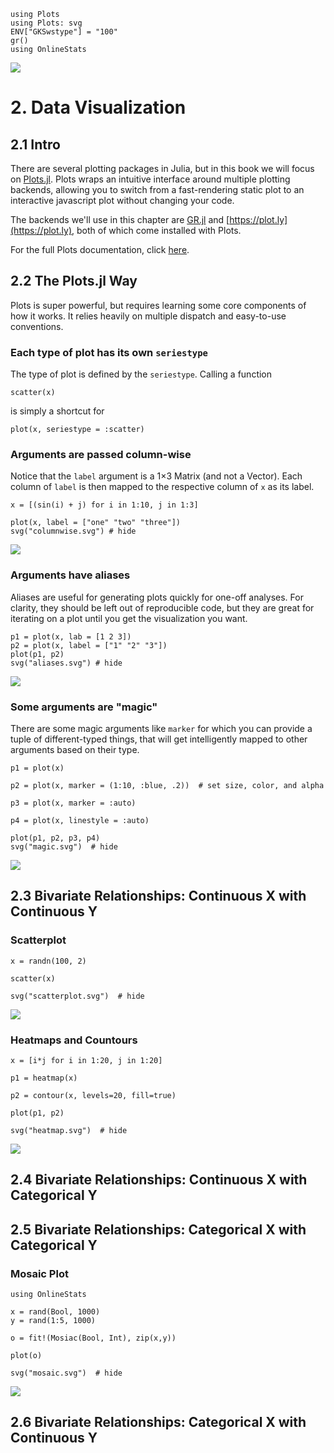 ```@setup viz
using Plots
using Plots: svg
ENV["GKSwstype"] = "100"
gr()
using OnlineStats
```

![](http://docs.juliaplots.org/latest/examples/img/lorenz.gif)

# 2. Data Visualization

## 2.1 Intro

There are several plotting packages in Julia, but in this book we will focus on 
[Plots.jl](https://github.com/JuliaPlots/Plots.jl).  Plots wraps an intuitive interface 
around multiple plotting backends, allowing you to switch from a fast-rendering static plot 
to an interactive javascript plot without changing your code.

The backends we'll use in this chapter are [GR.jl](https://github.com/jheinen/GR.jl) and 
[https://plot.ly](https://plot.ly), both of which come installed with Plots.

For the full Plots documentation, click [here](http://docs.juliaplots.org/latest/).

## 2.2 The Plots.jl Way 

Plots is super powerful, but requires learning some core components of how it works.  It relies
heavily on multiple dispatch and easy-to-use conventions.


### Each type of plot has its own `seriestype`

The type of plot is defined by the `seriestype`.  Calling a function 

```
scatter(x)
```

is simply a shortcut for 

```
plot(x, seriestype = :scatter)
```

### Arguments are passed column-wise

Notice that the `label` argument is a 1×3 Matrix (and not a Vector).  Each column of `label` is then mapped
to the respective column of `x` as its label.

```@example viz
x = [(sin(i) + j) for i in 1:10, j in 1:3]

plot(x, label = ["one" "two" "three"])
svg("columnwise.svg") # hide
```
![](columnwise.svg)

### Arguments have aliases

Aliases are useful for generating plots quickly for one-off analyses.  For clarity, they should
be left out of reproducible code, but they are great for iterating on a plot until you get 
the visualization you want.

```@example viz
p1 = plot(x, lab = [1 2 3])
p2 = plot(x, label = ["1" "2" "3"])
plot(p1, p2)
svg("aliases.svg") # hide
```
![](aliases.svg)

### Some arguments are "magic"

There are some magic arguments like `marker` for which you can provide a tuple of different-typed
things, that will get intelligently mapped to other arguments based on their type.

```@example viz
p1 = plot(x)

p2 = plot(x, marker = (1:10, :blue, .2))  # set size, color, and alpha

p3 = plot(x, marker = :auto)

p4 = plot(x, linestyle = :auto)

plot(p1, p2, p3, p4)
svg("magic.svg")  # hide
```
![](magic.svg)

## 2.3 Bivariate Relationships: Continuous X with Continuous Y 

### Scatterplot 
```@example viz 
x = randn(100, 2)

scatter(x)

svg("scatterplot.svg")  # hide
```
![](scatterplot.svg)

### Heatmaps and Countours
```@example viz 
x = [i*j for i in 1:20, j in 1:20]

p1 = heatmap(x)

p2 = contour(x, levels=20, fill=true)

plot(p1, p2)

svg("heatmap.svg")  # hide 
```
![](heatmap.svg)

## 2.4 Bivariate Relationships: Continuous X with Categorical Y

## 2.5 Bivariate Relationships: Categorical X with Categorical Y 

### Mosaic Plot 

```@example viz
using OnlineStats

x = rand(Bool, 1000)
y = rand(1:5, 1000)

o = fit!(Mosiac(Bool, Int), zip(x,y))

plot(o)

svg("mosaic.svg")  # hide
```
![](mosaic.svg)

## 2.6 Bivariate Relationships: Categorical X with Continuous Y


